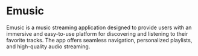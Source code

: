 # Emusic


Emusic is a music streaming application designed to provide users with an immersive and easy-to-use platform for discovering and listening to their favorite tracks. The app offers seamless navigation, personalized playlists, and high-quality audio streaming.
